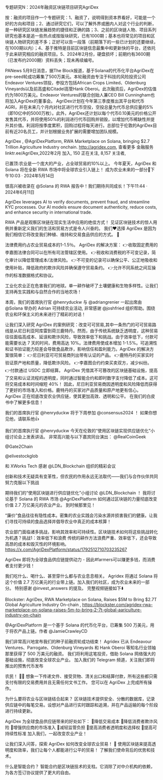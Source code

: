 专题研究N：2024年融资区块链项目研究AgriDex


按：融资的项目作一个专题研究：1、融资了，说明得到资本界看好，可能是一个好的方向和项目；2、通过研究它们，可以了解外界或圈内人对这个行业的判断，是一种研究区块链发展趋势的捷径和正确的路；3、之前的区块链人物、项目系列研究也基本是追一些热点或按版块研究，已有1000期；基本也将常见的项目和区块链人物研究的差不多；正好可以告一段落（前期落下的一些已计划的还要继续，在1000期以内）；4、基于推特是目前区块链信息最集中和更新快的平台，还依托于此来研究相应的融资项目。5、2024年2月份，硬盘损坏；前期约有3600期（已发布约2000期）资料丢失；现未再续编号。

PANews 5月9日消息，据The Block报道，基于Solana的代币化平台AgriDex在pre-seed轮成功筹集了500万美元。本轮融资由专注于科技的风险投资公司Endeavor Ventures领投，参投方包括African Crops Limited、Oldenburg Vineyards以及前高盛和Citadel高管Hank Oberoi。此次融资后，AgriDex的估值约为1800万美元。Endeavor Ventures的联合创始人兼CEO Bill Cunningham也将加入AgriDex的董事会。
AgriDex计划在今年第三季度推出其平台和代币AGRI，并在未来几个月内对社区进行代币空投，空投总量为代币总供应量的5%（即10亿中的5000万枚）。此外，AgriDex还计划以每个代币0.10美元的价格公开发售其代币，并将使用50%的利润进行代币回购并销毁，以增加代币稀缺性并提升其价值。利润将按季度累积，回购过程将每天进行。总部位于伦敦的AgriDex目前有近20名员工，并计划根据业务扩展的需要增加团队规模。

AgriDex
,
@AgriDexPlatform,
RWA Marketplace on Solana, bringing $2.7 Trillion Agriculture Industry onchain. 
http://agridex.com,
查看更多
金融服务linktr.ee/AgriDex,2022年2月 加入,
150 正在关注,
8,157 关注者,


已置顶:农业是一个庞大的产业，占全球贸易的10%以上。
今年夏天，AgriDex 和 Solana 将在全新 RWA 市场中将全球农业引入链上！
成为农业未来的一部分🌾下午10:03 · 2024年5月14日

很高兴被收录在
@Solana
的 RWA 报告中！我们期待共同成长！下午11:44 · 2024年6月11日

AgriDex leverages AI to verify documents, prevent fraud, and streamline KYC processes. Our AI models ensure document authenticity, reduce costs, and enhance security in international trade.

RWA 产品是观察区块链在现实生活中应用的绝佳方式！
见证区块链技术的惊人用例并重新定义我们的生活和贸易方式是令人兴奋的。
我们❤️选择 AgriDex 是因为我们相信它将改变我们种植、维持和交易食品供应的方式。 🍇

法律费用约占农业贸易成本的1-1.5％。
AgriDex 的解决方案：
👉收取固定费用的李嘉图法律合同可以在所有司法管辖区使用。
👉税收和消费税的不可变记录，简化审计以降低管理成本/法律风险。
👉不可变的记录可以确保公平、公正地吸收和使用补贴，降低政府的欺诈风险并确保遵守贸易条约。
👉允许不同系统之间互操作的标准数据格式和协议。

工业化农业正在危害我们的地球。单一耕作破坏了土壤健康和生物多样性。让我们支持再生实践和与自然合作的当地农场！

本周，我们的首席执行官
@henryduckw
与
@adriangrenier
一起出席由
@Solana
举办的 Adrian 可持续农业活动,
非常感谢
@joshfried
组织帮助。围绕农业和环保主义的未来进行了精彩的对话！

让我们深入研究 AgriDex 的案例研究：改变可可贸易,其中一条热门的可可贸易路线是从尼日利亚阿库雷到荷兰鹿特丹。然而，由于传统系统缺乏透明度，这种贸易往往面临高成本、延误和欺诈风险，导致效率低下和挑战。由于效率低下，付款可能需要长达 7 天的时间，费用高达 10%。法律费用使成本增加 1-1.5%。可追溯性和证书验证能力较差会导致食品欺诈，影响信任和盈利能力。AgriDex 的解决方案很简单：
👉尼日利亚可可贸易商列出带有认证的产品。
👉鹿特丹的买家实时验证原产地和质量，降低欺诈风险。
👉李嘉图合约约束买卖双方，减少纠纷。
👉付款通过 USDC 立即结算。
AgriDex 凭借其不可篡改的区块链基础设施，提高了交易和认证流程的透明度，同时通过智能合约和即时数字支付降低了成本。这可将交易成本和时间缩短 40%！
因此，尼日利亚贸易商因透明度和风险降低而获得了更好的市场准入和价格。鹿特丹的买家对产品质量和原产地更有信心。
AgriDex 正在彻底改变农业供应链，使其更加高效、透明和公平。
在我们的白皮书中了解更多信息！

我们的首席执行官
@henryduckw
将于下周参加
@consensus2024
 ！
如果你想见他，请联系他👍

我们的首席执行官
@henryduckw
今天在伦敦的“使用区块链实现供应链优化”小组讨论会上发表讲话。
非常高兴能与以下嘉宾同台演出：
@RealCoinGeek
 
@Gate2Chain
 
@elivestockglob

和 XWorks Tech
感谢
@LDN_Blockchain
组织的精彩会议

创新和技术无疑具有变革性，但农民的作用永远无法取代——我们与合作伙伴共同努力克服以下挑战

期待我们的“使用区块链进行供应链优化”小组讨论
@LDN_Blockchain
 ！
我将讨论基于 Solana 的 RWA 市场
@AgriDexPlatform
如何通过区块链的力量彻底改变价值 2.7 万亿美元的农业产业。
到时候那里见！

“廉价”食品往往有隐性成本。密集的农业实践会污染水源并损害我们的健康。让我们寻找可持续的食品选择并倡导农业中真正的成本核算！ 

农业部门面临诸多挑战，影响其效率和可持续性。区块链技术如何将这些挑战转化为机遇？挑战1：效率低下和浪费
传统的耕作方法浪费严重、效率低下，还会导致高昂的成本和毁灭性的环境影响。
https://x.com/AgriDexPlatform/status/1792512710703235267

AgriDex 即将为全球食品供应链提供动力 - 因此#farmers可以赚更多钱，而消费者支付更少钱！

我们吃什么、喝什么、甚至穿什么都与农业息息相关。
Agridex 将通过 Solana 将这个价值 2.7 万亿美元的行业带上链。加入我们的社区，成为农业未来的一部分。
特别感谢
@invest_answers
的提及。
完整视频链接如下⬇️

Blockster: AgriDex, RWA Marketplace on Solana, Raises $5M to Bring $2.7T Global Agriculture Industry On-chain
,
https://blockster.com/agridex-rwa-marketplace-on-solana-raises-5m-to-bring-2-7t-global-aariculture-industry-on-chain

 
@AgriDexPlatform
是一个基于 Solana 的代币化平台，已筹集 500 万美元，用于将农产品上链。作者
@JamieCrawleyCD

我们非常高兴地宣布我们的种子前融资轮成功结束！
Agridex 已从 Endeavour Ventures、Parrogate、Oldenburg Vineyards 和 Hank Oberoi 等知名行业领袖那里获得了 500 万美元的融资。
我们将利用这笔投资，借助 Solana 网络强大的基础设施，彻底改变全球农业产业。
加入我们的 Telegram 频道，关注我们即将推出的预售代币发布

农民！ 🧑‍🌾
想象一下传递文件、接受货物、清关出口和结算付款，所有这些都只需支付有限的交易费用并且无需任何文书工作。
您可以在 AgriDex 上完成所有操作。 

为什么要将农业与区块链结合起来？
区块链技术提供安全、分散的数据库，记录供应链中的每笔交易。设想对产品进行实时跟踪和追溯，并在产品运输的每个阶段进行持续更新。

AgriDex 为全球食品供应链带来的好处如下：
🌾降低交易成本
🌾降低消费者欺诈风​​险
🌾增强供应商的市场准入
🌾减轻监管负担
🌾提高消费者透明度和选择权
🌾提高可持续性标准
加入我们，一起改变农业产业！

让我们深入问答，探索 AgriDex 如何改变全球农业贸易！ 🌾
使用区块链来提高透明度和效率，我们让每个人都能进行公平的贸易！
了解我们使命背后的优势和技术。 

什么是智能合约？
智能合约是区块链技术的支柱。它消除了对中介机构的依赖，为各方签订协议提供了更大的自由。

